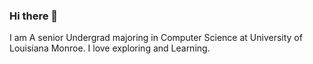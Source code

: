 ### Hi there 👋

<p align=""center>
  I am A senior Undergrad majoring in Computer Science at University of Louisiana Monroe. I love exploring and Learning. 
</p>
<!--
**NIrajan-15/NIrajan-15** is a ✨ _special_ ✨ repository because its `README.md` (this file) appears on your GitHub profile.

Here are some ideas to get you started:

- 🔭 I’m currently working on ...
- 🌱 I’m currently learning ...
- 👯 I’m looking to collaborate on ...
- 🤔 I’m looking for help with ...
- 💬 Ask me about ...
- 📫 How to reach me: ...
- 😄 Pronouns: ...
- ⚡ Fun fact: ...
-->


## Github Stats

![Github stats](https://github-readme-stats.vercel.app/api?username=NIrajan-15&count_private=true&show_icons=true&theme=radical&line_height=24&hide=stars) [![Top Langs](https://github-readme-stats.vercel.app/api/top-langs/?username=NIrajan-15&langs_count=6&layout=compact)](https://github.com/anuraghazra/github-readme-stats)

##

#### Feel free to connect on [LinkedIn](https://www.linkedin.com/in/nirajan-sangraula/)  

